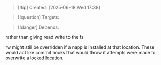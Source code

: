 
>[!tip] Created: [2025-06-18 Wed 17:38]

>[!question] Targets: 

>[!danger] Depends: 

rather than giving read write to the fs


rw might still be overridden if a napp is installed at that location.  These would act like commit hooks that would throw if attempts were made to overwrite a locked location.